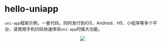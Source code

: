 # hello-uniapp

`uni-app`框架示例，一套代码，同时发行到iOS、Android、H5、小程序等多个平台，请使用手机扫码快速体验`uni-app`的强大功能。

<p align="center">
    <a href="https://m3w.cn/uniapp" target="blank">
	    <img src="https://img-cdn-qiniu.dcloud.net.cn/uniapp/doc/uni01240.png"/>
    </a>
</p>



